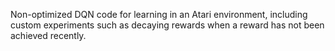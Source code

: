 Non-optimized DQN code for learning in an Atari environment, including custom experiments such as decaying rewards when a reward has not been achieved recently.
